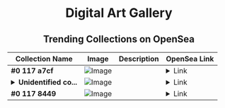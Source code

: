 <div align="center">

# Digital Art Gallery

## Trending Collections on OpenSea

| Collection Name                       | Image                                                                                     | Description                       | OpenSea Link                                                                                          |
|---------------------------------------|-------------------------------------------------------------------------------------------|-----------------------------------|--------------------------------------------------------------------------------------------------------|
| **#0 117 a7cf** | ![Image](https://i2.seadn.io/base/0xe0e7932e6badbb888e9ab0beb33ebe0be1a9de78/53834f05a4c1a44a3127b0358dc117/f053834f05a4c1a44a3127b0358dc117.jpeg?w=200&auto=format) |  | <details><summary>Link</summary>[#0 117 a7cf](https://opensea.io/collection/0-117-a7cf)</details> |
| **<details><summary>Unidentified co...</summary>Unidentified contract 37325f82-70ec-4b7c-a9d5-a35c1a34ed7e</details>** | ![Image](https://i2.seadn.io/optimism/0xca5e7e219f566f73a337f3af0c8d2297ae3a0918/6404459f0a28661c41bd910f8b5899/e86404459f0a28661c41bd910f8b5899.png?w=200&auto=format) |  | <details><summary>Link</summary>[Unidentified contract 37325f82-70ec-4b7c-a9d5-a35c1a34ed7e](https://opensea.io/collection/unidentified-contract-37325f82-70ec-4b7c-a9d5-a35c)</details> |
| **#0 117 8449** | ![Image](https://i2.seadn.io/base/0xe0e7932e6badbb888e9ab0beb33ebe0be1a9de78/53834f05a4c1a44a3127b0358dc117/f053834f05a4c1a44a3127b0358dc117.jpeg?w=200&auto=format) |  | <details><summary>Link</summary>[#0 117 8449](https://opensea.io/collection/0-117-8449)</details> |

</div>